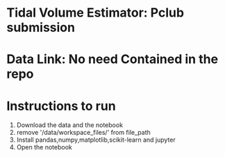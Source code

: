 # Tidal Volume Estimator: Pclub submission
# Data Link: No need Contained in the repo


# Instructions to run
1. Download the data and the notebook
2. remove '/data/workspace_files/' from file_path
3. Install pandas,numpy,matplotlib,scikit-learn and jupyter
4. Open the notebook
